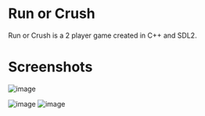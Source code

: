 # Run or Crush
Run or Crush is a 2 player game created in C++ and SDL2. 
# Screenshots
![image](https://github.com/abbas-PM/Run-or-Crush/assets/116516812/885fc431-ebc3-4a7e-8402-da0f8fbae07f)



![image](https://github.com/abbas-PM/Run-or-Crush/assets/116516812/7c141428-7533-4ed2-9bea-4e25ada1a11b) ![image](https://github.com/abbas-PM/Run-or-Crush/assets/116516812/4e10aa4a-d403-44dd-961a-c73fc7e13bcd)



